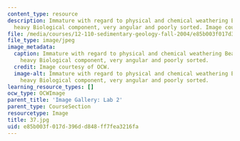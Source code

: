 ```yaml
---
content_type: resource
description: Immature with regard to physical and chemical weathering Beach sand with
  heavy Biological component, very angular and poorly sorted. Image courtesy of OCW.
file: /media/courses/12-110-sedimentary-geology-fall-2004/e85b003f017d396dd848ff7fea3216fa_37.jpg
file_type: image/jpeg
image_metadata:
  caption: Immature with regard to physical and chemical weathering Beach sand with
    heavy Biological component, very angular and poorly sorted.
  credit: Image courtesy of OCW.
  image-alt: Immature with regard to physical and chemical weathering Beach sand with
    heavy Biological component, very angular and poorly sorted.
learning_resource_types: []
ocw_type: OCWImage
parent_title: 'Image Gallery: Lab 2'
parent_type: CourseSection
resourcetype: Image
title: 37.jpg
uid: e85b003f-017d-396d-d848-ff7fea3216fa
---
```

